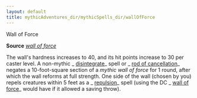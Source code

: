 ```yaml
---
layout: default
title: mythicAdventures_dir/mythicSpells_dir/wallOfForce
---
```

Wall of Force

**Source** [_wall of force_](../../spells_dir/wallOfForce#_wall-of-force)

The wall's hardness increases to 40, and its hit points increase to 30 per caster level. A non-mythic _ [disintegrate](../../spells_dir/disintegrate#_disintegrate)_ spell or _ [rod of cancellation](../../magicItems_dir/rods#_rod-of-cancellation)_ negates a 10-foot-square section of a _mythic wall of force_ for 1 round, after which the wall reforms at full strength. One side of the wall (chosen by you) repels creatures within 5 feet as a _ [repulsion](../../spells_dir/repulsion#_repulsion)_ spell (using the DC _ [wall of force](../../spells_dir/wallOfForce#_wall-of-force)_ would have if it allowed a saving throw).

